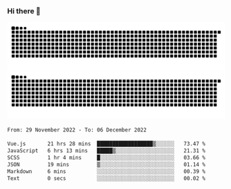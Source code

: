 ### Hi there 👋

![GitHub Snake Light](https://raw.githubusercontent.com/jichangee/jichangee/output/github-snake.svg#gh-light-mode-only)
![GitHub Snake dark](https://raw.githubusercontent.com/jichangee/jichangee/output/github-snake-dark.svg#gh-dark-mode-only)

<!--START_SECTION:waka-->

```text
From: 29 November 2022 - To: 06 December 2022

Vue.js       21 hrs 28 mins  ██████████████████▒░░░░░░   73.47 %
JavaScript   6 hrs 13 mins   █████▒░░░░░░░░░░░░░░░░░░░   21.31 %
SCSS         1 hr 4 mins     █░░░░░░░░░░░░░░░░░░░░░░░░   03.66 %
JSON         19 mins         ▒░░░░░░░░░░░░░░░░░░░░░░░░   01.14 %
Markdown     6 mins          ░░░░░░░░░░░░░░░░░░░░░░░░░   00.39 %
Text         0 secs          ░░░░░░░░░░░░░░░░░░░░░░░░░   00.02 %
```

<!--END_SECTION:waka-->

<!--
![GitHub Snake Light](github-snake.svg#gh-light-mode-only)
![GitHub Snake dark](github-snake-dark.svg#gh-dark-mode-only)
-->

<!--
**jichangee/jichangee** is a ✨ _special_ ✨ repository because its `README.md` (this file) appears on your GitHub profile.

Here are some ideas to get you started:

- 🔭 I’m currently working on ...
- 🌱 I’m currently learning ...
- 👯 I’m looking to collaborate on ...
- 🤔 I’m looking for help with ...
- 💬 Ask me about ...
- 📫 How to reach me: ...
- 😄 Pronouns: ...
- ⚡ Fun fact: ...
-->
